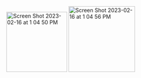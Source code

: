 <img width="159" alt="Screen Shot 2023-02-16 at 1 04 50 PM" src="https://user-images.githubusercontent.com/74183528/219334138-f6b09ac3-632c-4c8e-8648-83225d276a78.png">
 <img width="174" alt="Screen Shot 2023-02-16 at 1 04 56 PM" src="https://user-images.githubusercontent.com/74183528/219334159-19dbcf8e-3e84-4da9-9b03-1f61dc8544b4.png">
